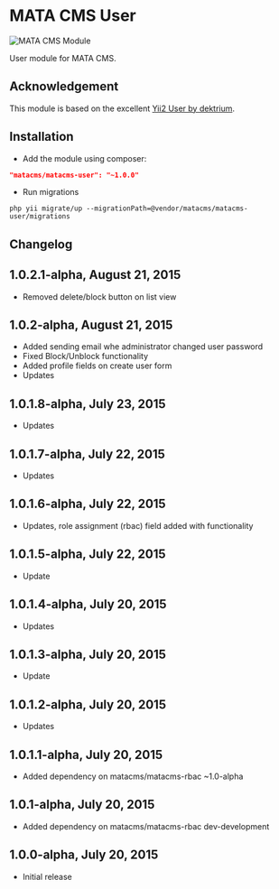 MATA CMS User
==========================================

![MATA CMS Module](https://s3-eu-west-1.amazonaws.com/qi-interactive/assets/mata-cms/gear-mata-logo%402x.png)

User module for MATA CMS.


Acknowledgement
------------
This module is based on the excellent [Yii2 User by dektrium](https://github.com/dektrium/yii2-user).


Installation
------------

- Add the module using composer:

```json
"matacms/matacms-user": "~1.0.0"
```

-  Run migrations
```
php yii migrate/up --migrationPath=@vendor/matacms/matacms-user/migrations
```

Changelog
---------

## 1.0.2.1-alpha, August 21, 2015

- Removed delete/block button on list view

## 1.0.2-alpha, August 21, 2015

- Added sending email whe administrator changed user password
- Fixed Block/Unblock functionality
- Added profile fields on create user form
- Updates

## 1.0.1.8-alpha, July 23, 2015

- Updates

## 1.0.1.7-alpha, July 22, 2015

- Updates

## 1.0.1.6-alpha, July 22, 2015

- Updates, role assignment (rbac) field added with functionality

## 1.0.1.5-alpha, July 22, 2015

- Update

## 1.0.1.4-alpha, July 20, 2015

- Updates

## 1.0.1.3-alpha, July 20, 2015

- Update

## 1.0.1.2-alpha, July 20, 2015

- Updates

## 1.0.1.1-alpha, July 20, 2015

- Added dependency on matacms/matacms-rbac ~1.0-alpha


## 1.0.1-alpha, July 20, 2015

- Added dependency on matacms/matacms-rbac dev-development

## 1.0.0-alpha, July 20, 2015

- Initial release
